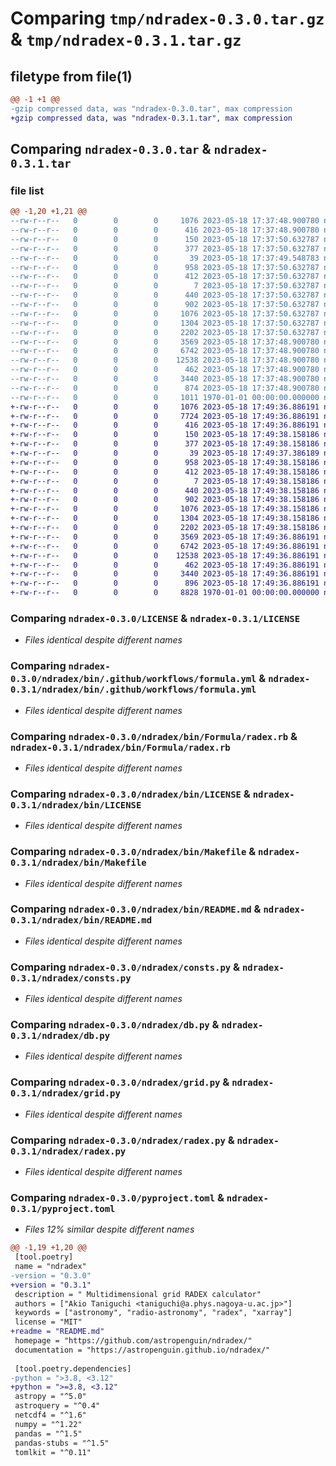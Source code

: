 # Comparing `tmp/ndradex-0.3.0.tar.gz` & `tmp/ndradex-0.3.1.tar.gz`

## filetype from file(1)

```diff
@@ -1 +1 @@
-gzip compressed data, was "ndradex-0.3.0.tar", max compression
+gzip compressed data, was "ndradex-0.3.1.tar", max compression
```

## Comparing `ndradex-0.3.0.tar` & `ndradex-0.3.1.tar`

### file list

```diff
@@ -1,20 +1,21 @@
--rw-r--r--   0        0        0     1076 2023-05-18 17:37:48.900780 ndradex-0.3.0/LICENSE
--rw-r--r--   0        0        0      416 2023-05-18 17:37:48.900780 ndradex-0.3.0/ndradex/__init__.py
--rw-r--r--   0        0        0      150 2023-05-18 17:37:50.632787 ndradex-0.3.0/ndradex/bin/.devcontainer/Dockerfile
--rw-r--r--   0        0        0      377 2023-05-18 17:37:50.632787 ndradex-0.3.0/ndradex/bin/.devcontainer/devcontainer.json
--rw-r--r--   0        0        0       39 2023-05-18 17:37:49.548783 ndradex-0.3.0/ndradex/bin/.git
--rw-r--r--   0        0        0      958 2023-05-18 17:37:50.632787 ndradex-0.3.0/ndradex/bin/.github/workflows/formula.yml
--rw-r--r--   0        0        0      412 2023-05-18 17:37:50.632787 ndradex-0.3.0/ndradex/bin/.github/workflows/tests.yml
--rw-r--r--   0        0        0        7 2023-05-18 17:37:50.632787 ndradex-0.3.0/ndradex/bin/.gitignore
--rw-r--r--   0        0        0      440 2023-05-18 17:37:50.632787 ndradex-0.3.0/ndradex/bin/CITATION.cff
--rw-r--r--   0        0        0      902 2023-05-18 17:37:50.632787 ndradex-0.3.0/ndradex/bin/Formula/radex.rb
--rw-r--r--   0        0        0     1076 2023-05-18 17:37:50.632787 ndradex-0.3.0/ndradex/bin/LICENSE
--rw-r--r--   0        0        0     1304 2023-05-18 17:37:50.632787 ndradex-0.3.0/ndradex/bin/Makefile
--rw-r--r--   0        0        0     2202 2023-05-18 17:37:50.632787 ndradex-0.3.0/ndradex/bin/README.md
--rw-r--r--   0        0        0     3569 2023-05-18 17:37:48.900780 ndradex-0.3.0/ndradex/consts.py
--rw-r--r--   0        0        0     6742 2023-05-18 17:37:48.900780 ndradex-0.3.0/ndradex/db.py
--rw-r--r--   0        0        0    12538 2023-05-18 17:37:48.900780 ndradex-0.3.0/ndradex/grid.py
--rw-r--r--   0        0        0      462 2023-05-18 17:37:48.900780 ndradex-0.3.0/ndradex/io.py
--rw-r--r--   0        0        0     3440 2023-05-18 17:37:48.900780 ndradex-0.3.0/ndradex/radex.py
--rw-r--r--   0        0        0      874 2023-05-18 17:37:48.900780 ndradex-0.3.0/pyproject.toml
--rw-r--r--   0        0        0     1011 1970-01-01 00:00:00.000000 ndradex-0.3.0/PKG-INFO
+-rw-r--r--   0        0        0     1076 2023-05-18 17:49:36.886191 ndradex-0.3.1/LICENSE
+-rw-r--r--   0        0        0     7724 2023-05-18 17:49:36.886191 ndradex-0.3.1/README.md
+-rw-r--r--   0        0        0      416 2023-05-18 17:49:36.886191 ndradex-0.3.1/ndradex/__init__.py
+-rw-r--r--   0        0        0      150 2023-05-18 17:49:38.158186 ndradex-0.3.1/ndradex/bin/.devcontainer/Dockerfile
+-rw-r--r--   0        0        0      377 2023-05-18 17:49:38.158186 ndradex-0.3.1/ndradex/bin/.devcontainer/devcontainer.json
+-rw-r--r--   0        0        0       39 2023-05-18 17:49:37.386189 ndradex-0.3.1/ndradex/bin/.git
+-rw-r--r--   0        0        0      958 2023-05-18 17:49:38.158186 ndradex-0.3.1/ndradex/bin/.github/workflows/formula.yml
+-rw-r--r--   0        0        0      412 2023-05-18 17:49:38.158186 ndradex-0.3.1/ndradex/bin/.github/workflows/tests.yml
+-rw-r--r--   0        0        0        7 2023-05-18 17:49:38.158186 ndradex-0.3.1/ndradex/bin/.gitignore
+-rw-r--r--   0        0        0      440 2023-05-18 17:49:38.158186 ndradex-0.3.1/ndradex/bin/CITATION.cff
+-rw-r--r--   0        0        0      902 2023-05-18 17:49:38.158186 ndradex-0.3.1/ndradex/bin/Formula/radex.rb
+-rw-r--r--   0        0        0     1076 2023-05-18 17:49:38.158186 ndradex-0.3.1/ndradex/bin/LICENSE
+-rw-r--r--   0        0        0     1304 2023-05-18 17:49:38.158186 ndradex-0.3.1/ndradex/bin/Makefile
+-rw-r--r--   0        0        0     2202 2023-05-18 17:49:38.158186 ndradex-0.3.1/ndradex/bin/README.md
+-rw-r--r--   0        0        0     3569 2023-05-18 17:49:36.886191 ndradex-0.3.1/ndradex/consts.py
+-rw-r--r--   0        0        0     6742 2023-05-18 17:49:36.886191 ndradex-0.3.1/ndradex/db.py
+-rw-r--r--   0        0        0    12538 2023-05-18 17:49:36.886191 ndradex-0.3.1/ndradex/grid.py
+-rw-r--r--   0        0        0      462 2023-05-18 17:49:36.886191 ndradex-0.3.1/ndradex/io.py
+-rw-r--r--   0        0        0     3440 2023-05-18 17:49:36.886191 ndradex-0.3.1/ndradex/radex.py
+-rw-r--r--   0        0        0      896 2023-05-18 17:49:36.886191 ndradex-0.3.1/pyproject.toml
+-rw-r--r--   0        0        0     8828 1970-01-01 00:00:00.000000 ndradex-0.3.1/PKG-INFO
```

### Comparing `ndradex-0.3.0/LICENSE` & `ndradex-0.3.1/LICENSE`

 * *Files identical despite different names*

### Comparing `ndradex-0.3.0/ndradex/bin/.github/workflows/formula.yml` & `ndradex-0.3.1/ndradex/bin/.github/workflows/formula.yml`

 * *Files identical despite different names*

### Comparing `ndradex-0.3.0/ndradex/bin/Formula/radex.rb` & `ndradex-0.3.1/ndradex/bin/Formula/radex.rb`

 * *Files identical despite different names*

### Comparing `ndradex-0.3.0/ndradex/bin/LICENSE` & `ndradex-0.3.1/ndradex/bin/LICENSE`

 * *Files identical despite different names*

### Comparing `ndradex-0.3.0/ndradex/bin/Makefile` & `ndradex-0.3.1/ndradex/bin/Makefile`

 * *Files identical despite different names*

### Comparing `ndradex-0.3.0/ndradex/bin/README.md` & `ndradex-0.3.1/ndradex/bin/README.md`

 * *Files identical despite different names*

### Comparing `ndradex-0.3.0/ndradex/consts.py` & `ndradex-0.3.1/ndradex/consts.py`

 * *Files identical despite different names*

### Comparing `ndradex-0.3.0/ndradex/db.py` & `ndradex-0.3.1/ndradex/db.py`

 * *Files identical despite different names*

### Comparing `ndradex-0.3.0/ndradex/grid.py` & `ndradex-0.3.1/ndradex/grid.py`

 * *Files identical despite different names*

### Comparing `ndradex-0.3.0/ndradex/radex.py` & `ndradex-0.3.1/ndradex/radex.py`

 * *Files identical despite different names*

### Comparing `ndradex-0.3.0/pyproject.toml` & `ndradex-0.3.1/pyproject.toml`

 * *Files 12% similar despite different names*

```diff
@@ -1,19 +1,20 @@
 [tool.poetry]
 name = "ndradex"
-version = "0.3.0"
+version = "0.3.1"
 description = " Multidimensional grid RADEX calculator"
 authors = ["Akio Taniguchi <taniguchi@a.phys.nagoya-u.ac.jp>"]
 keywords = ["astronomy", "radio-astronomy", "radex", "xarray"]
 license = "MIT"
+readme = "README.md"
 homepage = "https://github.com/astropenguin/ndradex/"
 documentation = "https://astropenguin.github.io/ndradex/"
 
 [tool.poetry.dependencies]
-python = ">3.8, <3.12"
+python = ">=3.8, <3.12"
 astropy = "^5.0"
 astroquery = "^0.4"
 netcdf4 = "^1.6"
 numpy = "^1.22"
 pandas = "^1.5"
 pandas-stubs = "^1.5"
 tomlkit = "^0.11"
```

